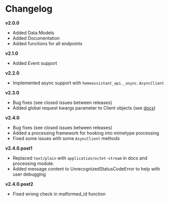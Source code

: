# Changelog

**v2.0.0**
- Added Data Models
- Added Documentation
- Added functions for all endpoints

**v2.1.0**
- Added Event support

**v2.2.0**
- Implemented async support with `homeassistant_api._async.AsyncClient`

**v2.3.0**
- Bug fixes (see closed issues between releases)
- Added global request kwargs parameter to Client objects (see [docs](homeassistantapi.rtfd.io/en/latest/api.html))

**v2.4.0**
- Bug fixes (see closed issues between releases)
- Added a processing framework for hooking into mimetype processing
- Fixed some issues with some ``AsyncClient`` methods

**v2.4.0.post1**
- Replaced `text/plain` with `application/octet-stream` in docs and processing module.
- Added message content to UnrecognizedStatusCodeError to help with user debugging

**v2.4.0.post2**
- Fixed wrong check in malformed_id function
